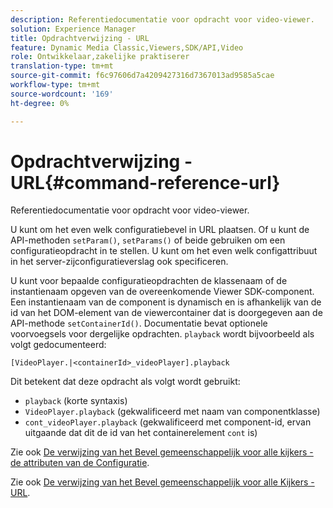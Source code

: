 ```yaml
---
description: Referentiedocumentatie voor opdracht voor video-viewer.
solution: Experience Manager
title: Opdrachtverwijzing - URL
feature: Dynamic Media Classic,Viewers,SDK/API,Video
role: Ontwikkelaar,zakelijke praktiserer
translation-type: tm+mt
source-git-commit: f6c97606d7a4209427316d7367013ad9585a5cae
workflow-type: tm+mt
source-wordcount: '169'
ht-degree: 0%

---
```



# Opdrachtverwijzing - URL{#command-reference-url}

Referentiedocumentatie voor opdracht voor video-viewer.

U kunt om het even welk configuratiebevel in URL plaatsen. Of u kunt de API-methoden `setParam()`, `setParams()` of beide gebruiken om een configuratieopdracht in te stellen. U kunt om het even welk configattribuut in het server-zijconfiguratieverslag ook specificeren.

U kunt voor bepaalde configuratieopdrachten de klassenaam of de instantienaam opgeven van de overeenkomende Viewer SDK-component. Een instantienaam van de component is dynamisch en is afhankelijk van de id van het DOM-element van de viewercontainer dat is doorgegeven aan de API-methode `setContainerId()`. Documentatie bevat optionele voorvoegsels voor dergelijke opdrachten. `playback` wordt bijvoorbeeld als volgt gedocumenteerd:

```
[VideoPlayer.|<containerId>_videoPlayer].playback
```

Dit betekent dat deze opdracht als volgt wordt gebruikt:

* `playback` (korte syntaxis)
* `VideoPlayer.playback` (gekwalificeerd met naam van componentklasse)
* `cont_videoPlayer.playback` (gekwalificeerd met component-id, ervan uitgaande dat dit de id van het containerelement  `cont` is)

Zie ook [De verwijzing van het Bevel gemeenschappelijk voor alle kijkers - de attributen van de Configuratie](../../../r-html5-viewer-20-cmdref-configattrib/r-html5-viewer-20-cmdref-configattrib.md#concept-850e0f2c49b949deb7cfbfd330d329bd).

Zie ook [De verwijzing van het Bevel gemeenschappelijk voor alle Kijkers - URL](../../../c-html5-viewer-20-cmdref-url/c-html5-viewer-20-cmdref-url.md#concept-9b337f349b7b406b8c33c7ee96b3e226).
